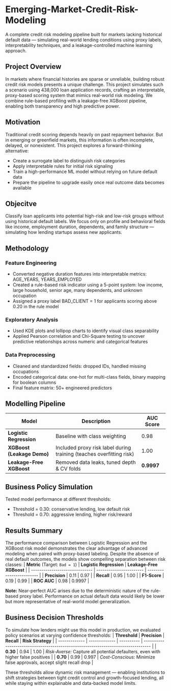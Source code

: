 # Emerging-Market-Credit-Risk-Modeling
A complete credit risk modeling pipeline built for markets lacking historical default data — simulating real-world lending conditions using proxy labels, interpretability techniques, and a leakage-controlled machine learning approach.
## Project Overview
In markets where financial histories are sparse or unreliable, building robust credit risk models presents a unique challenge. This project simulates such a scenario using 438,000 loan application records, crafting an interpretable, proxy-based scoring system that mimics real-world risk modeling. We combine rule-based profiling with a leakage-free XGBoost pipeline, enabling both transparency and high predictive power.
## Motivation
Traditional credit scoring depends heavily on past repayment behavior. But in emerging or greenfield markets, this information is often incomplete, delayed, or nonexistent. This project explores a forward-thinking alternative:
- Create a surrogate label to distinguish risk categories
- Apply interpretable rules for initial risk signaling
- Train a high-performance ML model without relying on future default data
- Prepare the pipeline to upgrade easily once real outcome data becomes available
## Objecitve
Classify loan applicants into potential high-risk and low-risk groups without using historical default labels.
We focus only on profile and behavioral fields like income, employment duration, dependents, and family structure — simulating how lending startups assess new applicants.
## Methodology
### Feature Engineering
- Converted negative duration features into interpretable metrics: AGE_YEARS, YEARS_EMPLOYED
- Created a rule-based risk indicator using a 5-point system: low income, large household, senior age, many dependents, and unknown occupation
- Assigned a proxy label BAD_CLIENT = 1 for applicants scoring above 0.20 in the rule model
### Exploratory Analysis
- Used KDE plots and lollipop charts to identify visual class separability
- Applied Pearson correlation and Chi-Square testing to uncover predictive relationships across numeric and categorical features
### Data Preprocessing
- Cleaned and standardized fields: dropped IDs, handled missing occupations
- Encoded categorical data: one-hot for multi-class fields, binary mapping for boolean columns
- Final feature matrix: 50+ engineered predictors
## Modelling Pipeline
| Model                      | Description                                                          | AUC Score  |
| -------------------------- | -------------------------------------------------------------------- | ---------- |
| **Logistic Regression**    | Baseline with class weighting                                        | 0.98       |
| **XGBoost (Leakage Demo)** | Included proxy risk label during training (teaches overfitting risk) | 1.00       |
| **Leakage-Free XGBoost**   | Removed data leaks, tuned depth & CV folds                           | **0.9997** |
## Business Policy Simulation
Tested model performance at different thresholds:
- Threshold = 0.30: conservative lending, low default risk
- Threshold = 0.70: aggressive lending, higher risk/reward
## Results Summary
The performance comparison between Logistic Regression and the XGBoost risk model demonstrates the clear advantage of advanced modeling when paired with proxy-based labeling. Despite the absence of real default outcomes, the models show compelling separation between risk classes:
| **Metric** (Target: `Bad = 1`) | **Logistic Regression** | **Leakage-Free XGBoost** |
| ------------------------------ | ----------------------- | ------------------------ |
| **Precision**                  | 0.11                    | 0.97                     |
| **Recall**                     | 0.95                    | 1.00                     |
| **F1-Score**                   | 0.19                    | 0.99                     |
| **ROC AUC**                    | 0.98                    | 0.9997                   |

**Note:** Near-perfect AUC arises due to the deterministic nature of the rule-based proxy label. Performance on actual default data would likely be lower but more representative of real-world model generalization.
## Business Decision Thresholds
To simulate how lenders might use this model in production, we evaluated policy scenarios at varying confidence thresholds:
| **Threshold** | **Precision** | **Recall** | **Risk Strategy**                                                                 |
| ------------- | ------------- | ---------- | --------------------------------------------------------------------------------- |
| **0.30**      | 0.94          | 1.00       | *Risk-Averse:* Capture all potential defaulters, even with higher false positives |
| **0.70**      | 0.99          | 0.997      | *Cost-Conscious:* Minimize false approvals, accept slight recall drop             |

These thresholds allow dynamic risk management — enabling institutions to shift strategies between tight credit control and growth-focused lending, all while staying within explainable and data-backed model limits.
